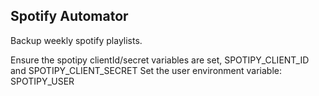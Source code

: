 ## Spotify Automator
Backup weekly spotify playlists.

Ensure the spotipy clientId/secret variables are set, SPOTIPY_CLIENT_ID and SPOTIPY_CLIENT_SECRET
Set the user environment variable: SPOTIPY_USER
